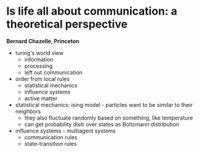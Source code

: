 # Is life all about communication: a theoretical perspective

**Bernard Chazelle, Princeton**

- turing's world view
  - information
  - processing
  - left out communication
- order from local rules
  - statistical mechanics
  - influence systems
  - active matter
- statistical mechanics: ising model - particles want to be similar to their neighbors
  - they also fluctuate randomly based on something, like temperature
  - can get probability distr over states as Boltzmann distribution
- influence systems - multiagent systems
  - communication rules
  - state-transition rules